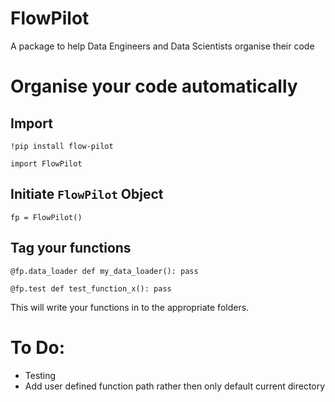 # FlowPilot
A package to help Data Engineers and Data Scientists organise their code

# Organise your code automatically


## Import

`!pip install flow-pilot`

`import FlowPilot`

## Initiate `FlowPilot` Object

`fp = FlowPilot()`

## Tag your functions

`@fp.data_loader
def my_data_loader():
    pass`
    
`@fp.test
def test_function_x():
pass`
    
    
This will write your functions in to the appropriate folders.

# To Do:

* Testing
* Add user defined function path rather then only default current directory